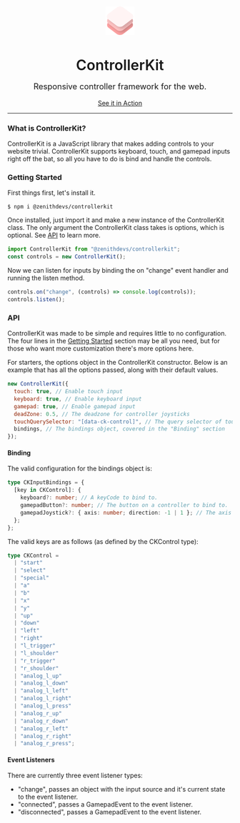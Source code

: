 <p align="center">
	<img src="docs/logo.png" alt="ControllerKit" width="64">
	<br>
	<h3 align="center" style="font-size: 32px; font-weight: 600; margin-bottom: 0px;">ControllerKit</h3>
	<p align="center" style="font-size: 18px;">Responsive controller framework for the web.</p>
	<p align="center">
	<a href="https://zenithdevs.github.io/ControllerKit/demo/">See it in Action</a>
	</p>
	<hr>
</p>
        
### What is ControllerKit?
<p>ControllerKit is a JavaScript library that makes adding controls to your website trivial. ControllerKit supports keyboard, touch, and gamepad inputs right off the bat, so all you have to do is bind and handle the controls.</p>
		
### Getting Started
First things first, let's install it.

```shell
$ npm i @zenithdevs/controllerkit
```

Once installed, just import it and make a new instance of the ControllerKit class. The only argument the ControllerKit class takes is options, which is optional. See [API](#api) to learn more.

```js
import ControllerKit from "@zenithdevs/controllerkit";
const controls = new ControllerKit();
```

Now we can listen for inputs by binding the on "change" event handler and running the listen method.

```js
controls.on("change", (controls) => console.log(controls));
controls.listen();
```

### API

ControllerKit was made to be simple and requires little to no configuration. The four lines in the [Getting Started](#getting-started) section may be all you need, but for those who want more customization there's more options here.

For starters, the options object in the ControllerKit constructor. Below is an example that has all the options passed, along with their default values.

```js
new ControllerKit({
  touch: true, // Enable touch input
  keyboard: true, // Enable keyboard input
  gamepad: true, // Enable gamepad input
  deadZone: 0.5, // The deadzone for controller joysticks
  touchQuerySelector: "[data-ck-control]", // The query selector of touch button elements
  bindings, // The bindings object, covered in the "Binding" section
});
```

#### Binding

The valid configuration for the bindings object is:

```ts
type CKInputBindings = {
  [key in CKControl]: {
    keyboard?: number; // A keyCode to bind to.
    gamepadButton?: number; // The button on a controller to bind to.
    gamepadJoystick?: { axis: number; direction: -1 | 1 }; // The axis to bind to as well as the direction (positve 1 or negative 1).
  };
};
```

The valid keys are as follows (as defined by the CKControl type):

```ts
type CKControl =
  | "start"
  | "select"
  | "special"
  | "a"
  | "b"
  | "x"
  | "y"
  | "up"
  | "down"
  | "left"
  | "right"
  | "l_trigger"
  | "l_shoulder"
  | "r_trigger"
  | "r_shoulder"
  | "analog_l_up"
  | "analog_l_down"
  | "analog_l_left"
  | "analog_l_right"
  | "analog_l_press"
  | "analog_r_up"
  | "analog_r_down"
  | "analog_r_left"
  | "analog_r_right"
  | "analog_r_press";
```

#### Event Listeners

There are currently three event listener types:

- "change", passes an object with the input source and it's current state to the event listener.
- "connected", passes a GamepadEvent to the event listener.
- "disconnected", passes a GamepadEvent to the event listener.

